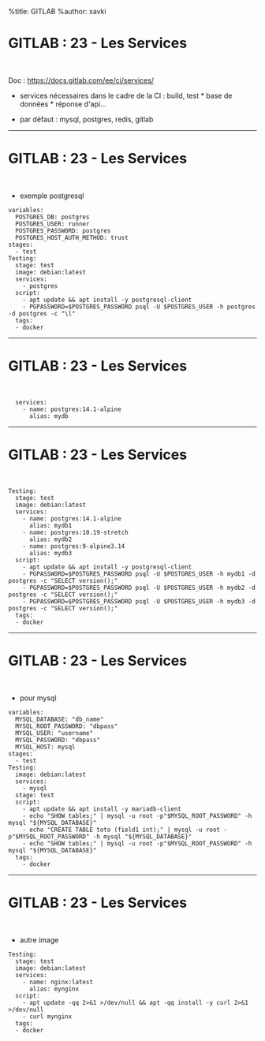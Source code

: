 %title: GITLAB
%author: xavki


# GITLAB : 23 - Les Services


<br>

Doc : https://docs.gitlab.com/ee/ci/services/


* services nécessaires dans le cadre de la CI : build, test
		* base de données
		* réponse d'api...

* par défaut : mysql, postgres, redis, gitlab

-----------------------------------------------------------------------------------------------

# GITLAB : 23 - Les Services


<br>

* exemple postgresql

```
variables:
  POSTGRES_DB: postgres
  POSTGRES_USER: runner
  POSTGRES_PASSWORD: postgres
  POSTGRES_HOST_AUTH_METHOD: trust
stages:    
  - test
Testing:
  stage: test
  image: debian:latest
  services:
    - postgres
  script:
    - apt update && apt install -y postgresql-client
    - PGPASSWORD=$POSTGRES_PASSWORD psql -U $POSTGRES_USER -h postgres -d postgres -c "\l"
  tags:
  - docker
```

-----------------------------------------------------------------------------------------------

# GITLAB : 23 - Les Services


<br>


```
  services:
    - name: postgres:14.1-alpine
      alias: mydb
```

-----------------------------------------------------------------------------------------------

# GITLAB : 23 - Les Services


<br>


```
Testing:
  stage: test
  image: debian:latest
  services:
    - name: postgres:14.1-alpine
      alias: mydb1
    - name: postgres:10.19-stretch
      alias: mydb2
    - name: postgres:9-alpine3.14
      alias: mydb3
  script:
    - apt update && apt install -y postgresql-client
    - PGPASSWORD=$POSTGRES_PASSWORD psql -U $POSTGRES_USER -h mydb1 -d postgres -c "SELECT version();"
    - PGPASSWORD=$POSTGRES_PASSWORD psql -U $POSTGRES_USER -h mydb2 -d postgres -c "SELECT version();"
    - PGPASSWORD=$POSTGRES_PASSWORD psql -U $POSTGRES_USER -h mydb3 -d postgres -c "SELECT version();"
  tags:
  - docker
```

-----------------------------------------------------------------------------------------------

# GITLAB : 23 - Les Services


<br>

* pour mysql


```
variables:
  MYSQL_DATABASE: "db_name"
  MYSQL_ROOT_PASSWORD: "dbpass"
  MYSQL_USER: "username"
  MYSQL_PASSWORD: "dbpass"
  MYSQL_HOST: mysql
stages:    
  - test
Testing:
  image: debian:latest
  services:
    - mysql
  stage: test
  script:
    - apt update && apt install -y mariadb-client
    - echo "SHOW tables;" | mysql -u root -p"$MYSQL_ROOT_PASSWORD" -h mysql "${MYSQL_DATABASE}"
    - echo "CREATE TABLE toto (field1 int);" | mysql -u root -p"$MYSQL_ROOT_PASSWORD" -h mysql "${MYSQL_DATABASE}"
    - echo "SHOW tables;" | mysql -u root -p"$MYSQL_ROOT_PASSWORD" -h mysql "${MYSQL_DATABASE}"
  tags: 
    - docker
```

-----------------------------------------------------------------------------------------------

# GITLAB : 23 - Les Services


<br>

* autre image

```
Testing:
  stage: test
  image: debian:latest
  services:
    - name: nginx:latest
      alias: mynginx
  script:
    - apt update -qq 2>&1 >/dev/null && apt -qq install -y curl 2>&1 >/dev/null
    - curl mynginx
  tags:
  - docker
```
